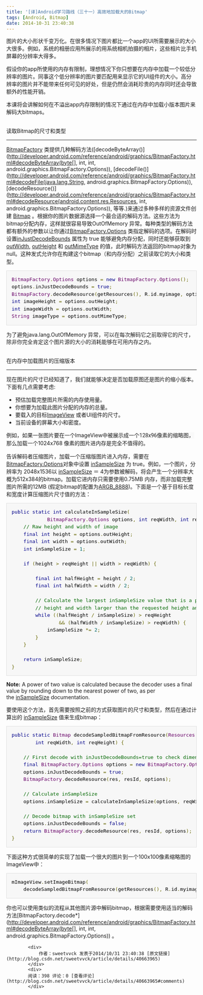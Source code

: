 ```yaml
---
title: '[译]Android学习路线（三十一）高效地加载大的Bitmap'
tags: [Android, Bitmap]
date: 2014-10-31 23:40:38
---
```


图片的大小形状千变万化。在很多情况下图片都比一个app的UI所需要展示的大小大很多。例如，系统的相册应用所展示的用系统相机拍摄的相片，这些相片比手机屏幕的分辨率大得多。

假设你的app所使用的内存有限制，理想情况下你只想要在内存中加载一个较低分辨率的图片。同事这个低分辨率的图片要匹配用来显示它的UI组件的大小。高分辨率的图片并不能带来任何可见的好处，但是仍然会消耗珍贵的内存同时还会导致额外的性能开销。

本课将会讲解如何在不溢出app内存限制的情况下通过在内存中加载小版本图片来解码大bitmaps。

##
读取Bitmap的尺寸和类型

* * *

[BitmapFactory](http://developer.android.com/reference/android/graphics/BitmapFactory.html)&nbsp;类提供几种解码方法([decodeByteArray()](http://developer.android.com/reference/android/graphics/BitmapFactory.html#decodeByteArray(byte[], int, int, android.graphics.BitmapFactory.Options)),&nbsp;[decodeFile()](http://developer.android.com/reference/android/graphics/BitmapFactory.html#decodeFile(java.lang.String, android.graphics.BitmapFactory.Options)),[decodeResource()](http://developer.android.com/reference/android/graphics/BitmapFactory.html#decodeResource(android.content.res.Resources, int, android.graphics.BitmapFactory.Options)),
 等等.)来通过多种多样的资源文件创建&nbsp;[Bitmap](http://developer.android.com/reference/android/graphics/Bitmap.html)&nbsp;。根据你的图片数据源选择一个最合适的解码方法。这些方法为bitmap分配内存，这样就很容易导致OutOfMemory&nbsp;异常。每种类型的解码方法都有额外的参数以让你通过[BitmapFactory.Options](http://developer.android.com/reference/android/graphics/BitmapFactory.Options.html)&nbsp;类指定解码的选项。在解码时设置[inJustDecodeBounds](http://developer.android.com/reference/android/graphics/BitmapFactory.Options.html#inJustDecodeBounds)&nbsp;属性为&nbsp;true&nbsp;能够避免内存分配，同时还能够获取到[outWidth](http://developer.android.com/reference/android/graphics/BitmapFactory.Options.html#outWidth),&nbsp;[outHeight](http://developer.android.com/reference/android/graphics/BitmapFactory.Options.html#outHeight)&nbsp;和&nbsp;[outMimeType](http://developer.android.com/reference/android/graphics/BitmapFactory.Options.html#outMimeType)&nbsp;的&#20540;，此时解码方法返回的bitmap对象为null。这种发式允许你在构建这个bitmap<span style="color:rgb(34,34,34); font-family:Roboto,sans-serif; font-size:14px; line-height:19px; background-color:rgb(249,249,249)">（和内存分配）</span>之前读取它的大小和类型。

<pre class="prettyprint" style="font-size:13px; margin-top:0px; margin-bottom:1em; color:rgb(0,102,0); line-height:1.5; padding:1em; overflow:auto; border:1px solid rgb(221,221,221); background:rgb(247,247,247)"><span class="typ" style="color:rgb(102,0,102)">BitmapFactory</span><span class="pun" style="color:rgb(102,102,0)">.</span><span class="typ" style="color:rgb(102,0,102)">Options</span><span class="pln" style="color:rgb(0,0,0)"> options </span><span class="pun" style="color:rgb(102,102,0)">=</span><span class="pln" style="color:rgb(0,0,0)"> </span><span class="kwd" style="color:rgb(0,0,136)">new</span><span class="pln" style="color:rgb(0,0,0)"> </span><span class="typ" style="color:rgb(102,0,102)">BitmapFactory</span><span class="pun" style="color:rgb(102,102,0)">.</span><span class="typ" style="color:rgb(102,0,102)">Options</span><span class="pun" style="color:rgb(102,102,0)">();</span><span class="pln" style="color:rgb(0,0,0)">
options</span><span class="pun" style="color:rgb(102,102,0)">.</span><span class="pln" style="color:rgb(0,0,0)">inJustDecodeBounds </span><span class="pun" style="color:rgb(102,102,0)">=</span><span class="pln" style="color:rgb(0,0,0)"> </span><span class="kwd" style="color:rgb(0,0,136)">true</span><span class="pun" style="color:rgb(102,102,0)">;</span><span class="pln" style="color:rgb(0,0,0)">
</span><span class="typ" style="color:rgb(102,0,102)">BitmapFactory</span><span class="pun" style="color:rgb(102,102,0)">.</span><span class="pln" style="color:rgb(0,0,0)">decodeResource</span><span class="pun" style="color:rgb(102,102,0)">(</span><span class="pln" style="color:rgb(0,0,0)">getResources</span><span class="pun" style="color:rgb(102,102,0)">(),</span><span class="pln" style="color:rgb(0,0,0)"> R</span><span class="pun" style="color:rgb(102,102,0)">.</span><span class="pln" style="color:rgb(0,0,0)">id</span><span class="pun" style="color:rgb(102,102,0)">.</span><span class="pln" style="color:rgb(0,0,0)">myimage</span><span class="pun" style="color:rgb(102,102,0)">,</span><span class="pln" style="color:rgb(0,0,0)"> options</span><span class="pun" style="color:rgb(102,102,0)">);</span><span class="pln" style="color:rgb(0,0,0)">
</span><span class="kwd" style="color:rgb(0,0,136)">int</span><span class="pln" style="color:rgb(0,0,0)"> imageHeight </span><span class="pun" style="color:rgb(102,102,0)">=</span><span class="pln" style="color:rgb(0,0,0)"> options</span><span class="pun" style="color:rgb(102,102,0)">.</span><span class="pln" style="color:rgb(0,0,0)">outHeight</span><span class="pun" style="color:rgb(102,102,0)">;</span><span class="pln" style="color:rgb(0,0,0)">
</span><span class="kwd" style="color:rgb(0,0,136)">int</span><span class="pln" style="color:rgb(0,0,0)"> imageWidth </span><span class="pun" style="color:rgb(102,102,0)">=</span><span class="pln" style="color:rgb(0,0,0)"> options</span><span class="pun" style="color:rgb(102,102,0)">.</span><span class="pln" style="color:rgb(0,0,0)">outWidth</span><span class="pun" style="color:rgb(102,102,0)">;</span><span class="pln" style="color:rgb(0,0,0)">
</span><span class="typ" style="color:rgb(102,0,102)">String</span><span class="pln" style="color:rgb(0,0,0)"> imageType </span><span class="pun" style="color:rgb(102,102,0)">=</span><span class="pln" style="color:rgb(0,0,0)"> options</span><span class="pun" style="color:rgb(102,102,0)">.</span><span class="pln" style="color:rgb(0,0,0)">outMimeType</span><span class="pun" style="color:rgb(102,102,0)">;</span></pre>

<span style="color:#222222">为了避免</span>java.lang.OutOfMemory<span style="font-family:Roboto,sans-serif; color:#222222"><span style="font-size:14px; line-height:19px">&nbsp;异常，可以在每次解码它之前取得它的尺寸，除非你完全肯定这个图片源的大小的消耗能够在可用内存之内。</span></span>

##
在内存中加载图片的压缩版本

* * *

现在图片的尺寸已经知道了，我们就能够决定是否加载原图还是图片的缩小版本。下面有几点需要考虑:

*   预估加载完整图片所需的内存使用量。
*   你想要为加载此图片分配的内存的总量。
*   要载入的目标[ImageView](http://developer.android.com/reference/android/widget/ImageView.html)&nbsp;或者UI组件的尺寸。
*   当前设备的屏幕大小和密度。

例如，如果一张图片要在一个ImageView中被展示成一个<span style="color:rgb(34,34,34); font-family:Roboto,sans-serif; font-size:14px; line-height:19px; background-color:rgb(249,249,249)">128x96像素的缩略图，那么加载一个</span>1024x768 像素的图片进内存是完全不&#20540;得的。

告诉解码者压缩图片，加载一个压缩版图片进入内存，需要在[BitmapFactory.Options](http://developer.android.com/reference/android/graphics/BitmapFactory.Options.html)对象中设置&nbsp;[inSampleSize](http://developer.android.com/reference/android/graphics/BitmapFactory.Options.html#inSampleSize)&nbsp;为&nbsp;true。例如，一个图片，分辨率为&nbsp;2048x1536以&nbsp;[inSampleSize](http://developer.android.com/reference/android/graphics/BitmapFactory.Options.html#inSampleSize)&nbsp;＝
 4为参数被解码，将会产生一个分辨率大概为512x384的bitmap。加载它进内存只需要使用0.75MB 内存，而非加载完整图片所需的12MB (假定bitmap的配置为[ARGB_8888](http://developer.android.com/reference/android/graphics/Bitmap.Config.html))。下面是一个基于目标长度和宽度计算压缩图片尺寸&#20540;的方法：

<pre class="prettyprint" style="font-size:13px; margin-top:0px; margin-bottom:1em; color:rgb(0,102,0); line-height:1.5; padding:1em; overflow:auto; border:1px solid rgb(221,221,221); background:rgb(247,247,247)"><span class="kwd" style="color:rgb(0,0,136)">public</span><span class="pln" style="color:rgb(0,0,0)"> </span><span class="kwd" style="color:rgb(0,0,136)">static</span><span class="pln" style="color:rgb(0,0,0)"> </span><span class="kwd" style="color:rgb(0,0,136)">int</span><span class="pln" style="color:rgb(0,0,0)"> calculateInSampleSize</span><span class="pun" style="color:rgb(102,102,0)">(</span><span class="pln" style="color:rgb(0,0,0)">
&nbsp; &nbsp; &nbsp; &nbsp; &nbsp; &nbsp; </span><span class="typ" style="color:rgb(102,0,102)">BitmapFactory</span><span class="pun" style="color:rgb(102,102,0)">.</span><span class="typ" style="color:rgb(102,0,102)">Options</span><span class="pln" style="color:rgb(0,0,0)"> options</span><span class="pun" style="color:rgb(102,102,0)">,</span><span class="pln" style="color:rgb(0,0,0)"> </span><span class="kwd" style="color:rgb(0,0,136)">int</span><span class="pln" style="color:rgb(0,0,0)"> reqWidth</span><span class="pun" style="color:rgb(102,102,0)">,</span><span class="pln" style="color:rgb(0,0,0)"> </span><span class="kwd" style="color:rgb(0,0,136)">int</span><span class="pln" style="color:rgb(0,0,0)"> reqHeight</span><span class="pun" style="color:rgb(102,102,0)">)</span><span class="pln" style="color:rgb(0,0,0)"> </span><span class="pun" style="color:rgb(102,102,0)">{</span><span class="pln" style="color:rgb(0,0,0)">
&nbsp; &nbsp; </span><span class="com">// Raw height and width of image</span><span class="pln" style="color:rgb(0,0,0)">
&nbsp; &nbsp; </span><span class="kwd" style="color:rgb(0,0,136)">final</span><span class="pln" style="color:rgb(0,0,0)"> </span><span class="kwd" style="color:rgb(0,0,136)">int</span><span class="pln" style="color:rgb(0,0,0)"> height </span><span class="pun" style="color:rgb(102,102,0)">=</span><span class="pln" style="color:rgb(0,0,0)"> options</span><span class="pun" style="color:rgb(102,102,0)">.</span><span class="pln" style="color:rgb(0,0,0)">outHeight</span><span class="pun" style="color:rgb(102,102,0)">;</span><span class="pln" style="color:rgb(0,0,0)">
&nbsp; &nbsp; </span><span class="kwd" style="color:rgb(0,0,136)">final</span><span class="pln" style="color:rgb(0,0,0)"> </span><span class="kwd" style="color:rgb(0,0,136)">int</span><span class="pln" style="color:rgb(0,0,0)"> width </span><span class="pun" style="color:rgb(102,102,0)">=</span><span class="pln" style="color:rgb(0,0,0)"> options</span><span class="pun" style="color:rgb(102,102,0)">.</span><span class="pln" style="color:rgb(0,0,0)">outWidth</span><span class="pun" style="color:rgb(102,102,0)">;</span><span class="pln" style="color:rgb(0,0,0)">
&nbsp; &nbsp; </span><span class="kwd" style="color:rgb(0,0,136)">int</span><span class="pln" style="color:rgb(0,0,0)"> inSampleSize </span><span class="pun" style="color:rgb(102,102,0)">=</span><span class="pln" style="color:rgb(0,0,0)"> </span><span class="lit" style="color:rgb(0,102,102)">1</span><span class="pun" style="color:rgb(102,102,0)">;</span><span class="pln" style="color:rgb(0,0,0)">

&nbsp; &nbsp; </span><span class="kwd" style="color:rgb(0,0,136)">if</span><span class="pln" style="color:rgb(0,0,0)"> </span><span class="pun" style="color:rgb(102,102,0)">(</span><span class="pln" style="color:rgb(0,0,0)">height </span><span class="pun" style="color:rgb(102,102,0)">&gt;</span><span class="pln" style="color:rgb(0,0,0)"> reqHeight </span><span class="pun" style="color:rgb(102,102,0)">||</span><span class="pln" style="color:rgb(0,0,0)"> width </span><span class="pun" style="color:rgb(102,102,0)">&gt;</span><span class="pln" style="color:rgb(0,0,0)"> reqWidth</span><span class="pun" style="color:rgb(102,102,0)">)</span><span class="pln" style="color:rgb(0,0,0)"> </span><span class="pun" style="color:rgb(102,102,0)">{</span><span class="pln" style="color:rgb(0,0,0)">

&nbsp; &nbsp; &nbsp; &nbsp; </span><span class="kwd" style="color:rgb(0,0,136)">final</span><span class="pln" style="color:rgb(0,0,0)"> </span><span class="kwd" style="color:rgb(0,0,136)">int</span><span class="pln" style="color:rgb(0,0,0)"> halfHeight </span><span class="pun" style="color:rgb(102,102,0)">=</span><span class="pln" style="color:rgb(0,0,0)"> height </span><span class="pun" style="color:rgb(102,102,0)">/</span><span class="pln" style="color:rgb(0,0,0)"> </span><span class="lit" style="color:rgb(0,102,102)">2</span><span class="pun" style="color:rgb(102,102,0)">;</span><span class="pln" style="color:rgb(0,0,0)">
&nbsp; &nbsp; &nbsp; &nbsp; </span><span class="kwd" style="color:rgb(0,0,136)">final</span><span class="pln" style="color:rgb(0,0,0)"> </span><span class="kwd" style="color:rgb(0,0,136)">int</span><span class="pln" style="color:rgb(0,0,0)"> halfWidth </span><span class="pun" style="color:rgb(102,102,0)">=</span><span class="pln" style="color:rgb(0,0,0)"> width </span><span class="pun" style="color:rgb(102,102,0)">/</span><span class="pln" style="color:rgb(0,0,0)"> </span><span class="lit" style="color:rgb(0,102,102)">2</span><span class="pun" style="color:rgb(102,102,0)">;</span><span class="pln" style="color:rgb(0,0,0)">

&nbsp; &nbsp; &nbsp; &nbsp; </span><span class="com">// Calculate the largest inSampleSize value that is a power of 2 and keeps both</span><span class="pln" style="color:rgb(0,0,0)">
&nbsp; &nbsp; &nbsp; &nbsp; </span><span class="com">// height and width larger than the requested height and width.</span><span class="pln" style="color:rgb(0,0,0)">
&nbsp; &nbsp; &nbsp; &nbsp; </span><span class="kwd" style="color:rgb(0,0,136)">while</span><span class="pln" style="color:rgb(0,0,0)"> </span><span class="pun" style="color:rgb(102,102,0)">((</span><span class="pln" style="color:rgb(0,0,0)">halfHeight </span><span class="pun" style="color:rgb(102,102,0)">/</span><span class="pln" style="color:rgb(0,0,0)"> inSampleSize</span><span class="pun" style="color:rgb(102,102,0)">)</span><span class="pln" style="color:rgb(0,0,0)"> </span><span class="pun" style="color:rgb(102,102,0)">&gt;</span><span class="pln" style="color:rgb(0,0,0)"> reqHeight
&nbsp; &nbsp; &nbsp; &nbsp; &nbsp; &nbsp; &nbsp; &nbsp; </span><span class="pun" style="color:rgb(102,102,0)">&amp;&amp;</span><span class="pln" style="color:rgb(0,0,0)"> </span><span class="pun" style="color:rgb(102,102,0)">(</span><span class="pln" style="color:rgb(0,0,0)">halfWidth </span><span class="pun" style="color:rgb(102,102,0)">/</span><span class="pln" style="color:rgb(0,0,0)"> inSampleSize</span><span class="pun" style="color:rgb(102,102,0)">)</span><span class="pln" style="color:rgb(0,0,0)"> </span><span class="pun" style="color:rgb(102,102,0)">&gt;</span><span class="pln" style="color:rgb(0,0,0)"> reqWidth</span><span class="pun" style="color:rgb(102,102,0)">)</span><span class="pln" style="color:rgb(0,0,0)"> </span><span class="pun" style="color:rgb(102,102,0)">{</span><span class="pln" style="color:rgb(0,0,0)">
&nbsp; &nbsp; &nbsp; &nbsp; &nbsp; &nbsp; inSampleSize </span><span class="pun" style="color:rgb(102,102,0)">*=</span><span class="pln" style="color:rgb(0,0,0)"> </span><span class="lit" style="color:rgb(0,102,102)">2</span><span class="pun" style="color:rgb(102,102,0)">;</span><span class="pln" style="color:rgb(0,0,0)">
&nbsp; &nbsp; &nbsp; &nbsp; </span><span class="pun" style="color:rgb(102,102,0)">}</span><span class="pln" style="color:rgb(0,0,0)">
&nbsp; &nbsp; </span><span class="pun" style="color:rgb(102,102,0)">}</span><span class="pln" style="color:rgb(0,0,0)">

&nbsp; &nbsp; </span><span class="kwd" style="color:rgb(0,0,136)">return</span><span class="pln" style="color:rgb(0,0,0)"> inSampleSize</span><span class="pun" style="color:rgb(102,102,0)">;</span><span class="pln" style="color:rgb(0,0,0)">
</span><span class="pun" style="color:rgb(102,102,0)">}</span></pre>

**Note:**&nbsp;A power of two value is calculated because the decoder uses a final value by rounding down to the nearest power of two, as per the&nbsp;[inSampleSize](http://developer.android.com/reference/android/graphics/BitmapFactory.Options.html#inSampleSize)&nbsp;documentation.

要使用这个方法，首先需要按照之前的方式获取图片的尺寸和类型，然后在通过计算出的&nbsp;[inSampleSize](http://developer.android.com/reference/android/graphics/BitmapFactory.Options.html#inSampleSize)&nbsp;&#20540;来生成bitmap：

<a target="_blank" target="_blank" name="decodeSampledBitmapFromResource" style="color:rgb(34,34,34); font-family:Roboto,sans-serif; font-size:14px; line-height:19px; background-color:rgb(249,249,249)"></a><span style="color:rgb(34,34,34); font-family:Roboto,sans-serif; font-size:14px; line-height:19px; background-color:rgb(249,249,249)"></span>
<pre class="prettyprint" style="font-size:13px; margin-top:0px; margin-bottom:1em; color:rgb(0,102,0); line-height:1.5; padding:1em; overflow:auto; border:1px solid rgb(221,221,221); background:rgb(247,247,247)"><span class="kwd" style="color:rgb(0,0,136)">public</span><span class="pln" style="color:rgb(0,0,0)"> </span><span class="kwd" style="color:rgb(0,0,136)">static</span><span class="pln" style="color:rgb(0,0,0)"> </span><span class="typ" style="color:rgb(102,0,102)">Bitmap</span><span class="pln" style="color:rgb(0,0,0)"> decodeSampledBitmapFromResource</span><span class="pun" style="color:rgb(102,102,0)">(</span><span class="typ" style="color:rgb(102,0,102)">Resources</span><span class="pln" style="color:rgb(0,0,0)"> res</span><span class="pun" style="color:rgb(102,102,0)">,</span><span class="pln" style="color:rgb(0,0,0)"> </span><span class="kwd" style="color:rgb(0,0,136)">int</span><span class="pln" style="color:rgb(0,0,0)"> resId</span><span class="pun" style="color:rgb(102,102,0)">,</span><span class="pln" style="color:rgb(0,0,0)">
&nbsp; &nbsp; &nbsp; &nbsp; </span><span class="kwd" style="color:rgb(0,0,136)">int</span><span class="pln" style="color:rgb(0,0,0)"> reqWidth</span><span class="pun" style="color:rgb(102,102,0)">,</span><span class="pln" style="color:rgb(0,0,0)"> </span><span class="kwd" style="color:rgb(0,0,136)">int</span><span class="pln" style="color:rgb(0,0,0)"> reqHeight</span><span class="pun" style="color:rgb(102,102,0)">)</span><span class="pln" style="color:rgb(0,0,0)"> </span><span class="pun" style="color:rgb(102,102,0)">{</span><span class="pln" style="color:rgb(0,0,0)">

&nbsp; &nbsp; </span><span class="com">// First decode with inJustDecodeBounds=true to check dimensions</span><span class="pln" style="color:rgb(0,0,0)">
&nbsp; &nbsp; </span><span class="kwd" style="color:rgb(0,0,136)">final</span><span class="pln" style="color:rgb(0,0,0)"> </span><span class="typ" style="color:rgb(102,0,102)">BitmapFactory</span><span class="pun" style="color:rgb(102,102,0)">.</span><span class="typ" style="color:rgb(102,0,102)">Options</span><span class="pln" style="color:rgb(0,0,0)"> options </span><span class="pun" style="color:rgb(102,102,0)">=</span><span class="pln" style="color:rgb(0,0,0)"> </span><span class="kwd" style="color:rgb(0,0,136)">new</span><span class="pln" style="color:rgb(0,0,0)"> </span><span class="typ" style="color:rgb(102,0,102)">BitmapFactory</span><span class="pun" style="color:rgb(102,102,0)">.</span><span class="typ" style="color:rgb(102,0,102)">Options</span><span class="pun" style="color:rgb(102,102,0)">();</span><span class="pln" style="color:rgb(0,0,0)">
&nbsp; &nbsp; options</span><span class="pun" style="color:rgb(102,102,0)">.</span><span class="pln" style="color:rgb(0,0,0)">inJustDecodeBounds </span><span class="pun" style="color:rgb(102,102,0)">=</span><span class="pln" style="color:rgb(0,0,0)"> </span><span class="kwd" style="color:rgb(0,0,136)">true</span><span class="pun" style="color:rgb(102,102,0)">;</span><span class="pln" style="color:rgb(0,0,0)">
&nbsp; &nbsp; </span><span class="typ" style="color:rgb(102,0,102)">BitmapFactory</span><span class="pun" style="color:rgb(102,102,0)">.</span><span class="pln" style="color:rgb(0,0,0)">decodeResource</span><span class="pun" style="color:rgb(102,102,0)">(</span><span class="pln" style="color:rgb(0,0,0)">res</span><span class="pun" style="color:rgb(102,102,0)">,</span><span class="pln" style="color:rgb(0,0,0)"> resId</span><span class="pun" style="color:rgb(102,102,0)">,</span><span class="pln" style="color:rgb(0,0,0)"> options</span><span class="pun" style="color:rgb(102,102,0)">);</span><span class="pln" style="color:rgb(0,0,0)">

&nbsp; &nbsp; </span><span class="com">// Calculate inSampleSize</span><span class="pln" style="color:rgb(0,0,0)">
&nbsp; &nbsp; options</span><span class="pun" style="color:rgb(102,102,0)">.</span><span class="pln" style="color:rgb(0,0,0)">inSampleSize </span><span class="pun" style="color:rgb(102,102,0)">=</span><span class="pln" style="color:rgb(0,0,0)"> calculateInSampleSize</span><span class="pun" style="color:rgb(102,102,0)">(</span><span class="pln" style="color:rgb(0,0,0)">options</span><span class="pun" style="color:rgb(102,102,0)">,</span><span class="pln" style="color:rgb(0,0,0)"> reqWidth</span><span class="pun" style="color:rgb(102,102,0)">,</span><span class="pln" style="color:rgb(0,0,0)"> reqHeight</span><span class="pun" style="color:rgb(102,102,0)">);</span><span class="pln" style="color:rgb(0,0,0)">

&nbsp; &nbsp; </span><span class="com">// Decode bitmap with inSampleSize set</span><span class="pln" style="color:rgb(0,0,0)">
&nbsp; &nbsp; options</span><span class="pun" style="color:rgb(102,102,0)">.</span><span class="pln" style="color:rgb(0,0,0)">inJustDecodeBounds </span><span class="pun" style="color:rgb(102,102,0)">=</span><span class="pln" style="color:rgb(0,0,0)"> </span><span class="kwd" style="color:rgb(0,0,136)">false</span><span class="pun" style="color:rgb(102,102,0)">;</span><span class="pln" style="color:rgb(0,0,0)">
&nbsp; &nbsp; </span><span class="kwd" style="color:rgb(0,0,136)">return</span><span class="pln" style="color:rgb(0,0,0)"> </span><span class="typ" style="color:rgb(102,0,102)">BitmapFactory</span><span class="pun" style="color:rgb(102,102,0)">.</span><span class="pln" style="color:rgb(0,0,0)">decodeResource</span><span class="pun" style="color:rgb(102,102,0)">(</span><span class="pln" style="color:rgb(0,0,0)">res</span><span class="pun" style="color:rgb(102,102,0)">,</span><span class="pln" style="color:rgb(0,0,0)"> resId</span><span class="pun" style="color:rgb(102,102,0)">,</span><span class="pln" style="color:rgb(0,0,0)"> options</span><span class="pun" style="color:rgb(102,102,0)">);</span><span class="pln" style="color:rgb(0,0,0)">
</span><span class="pun" style="color:rgb(102,102,0)">}</span></pre>

下面这种方式很简单的实现了加载一个很大的图片到一个100x100像素缩略图的ImageView中：

<pre class="prettyprint" style="font-size:13px; margin-top:0px; margin-bottom:1em; color:rgb(0,102,0); line-height:1.5; padding:1em; overflow:auto; border:1px solid rgb(221,221,221); background:rgb(247,247,247)"><span class="pln" style="color:rgb(0,0,0)">mImageView</span><span class="pun" style="color:rgb(102,102,0)">.</span><span class="pln" style="color:rgb(0,0,0)">setImageBitmap</span><span class="pun" style="color:rgb(102,102,0)">(</span><span class="pln" style="color:rgb(0,0,0)">
&nbsp; &nbsp; decodeSampledBitmapFromResource</span><span class="pun" style="color:rgb(102,102,0)">(</span><span class="pln" style="color:rgb(0,0,0)">getResources</span><span class="pun" style="color:rgb(102,102,0)">(),</span><span class="pln" style="color:rgb(0,0,0)"> R</span><span class="pun" style="color:rgb(102,102,0)">.</span><span class="pln" style="color:rgb(0,0,0)">id</span><span class="pun" style="color:rgb(102,102,0)">.</span><span class="pln" style="color:rgb(0,0,0)">myimage</span><span class="pun" style="color:rgb(102,102,0)">,</span><span class="pln" style="color:rgb(0,0,0)"> </span><span class="lit" style="color:rgb(0,102,102)">100</span><span class="pun" style="color:rgb(102,102,0)">,</span><span class="pln" style="color:rgb(0,0,0)"> </span><span class="lit" style="color:rgb(0,102,102)">100</span><span class="pun" style="color:rgb(102,102,0)">));</span></pre>

你也可以使用类&#20284;的流程从其他图片源中解码bitmap，根据需要使用适当的解码方法[BitmapFactory.decode*](http://developer.android.com/reference/android/graphics/BitmapFactory.html#decodeByteArray(byte[], int, int, android.graphics.BitmapFactory.Options))&nbsp;。

            <div>
                作者：sweetvvck 发表于2014/10/31 23:40:38 [原文链接](http://blog.csdn.net/sweetvvck/article/details/40663965)
            </div>
            <div>
            阅读：398 评论：0 [查看评论](http://blog.csdn.net/sweetvvck/article/details/40663965#comments)
            </div>
